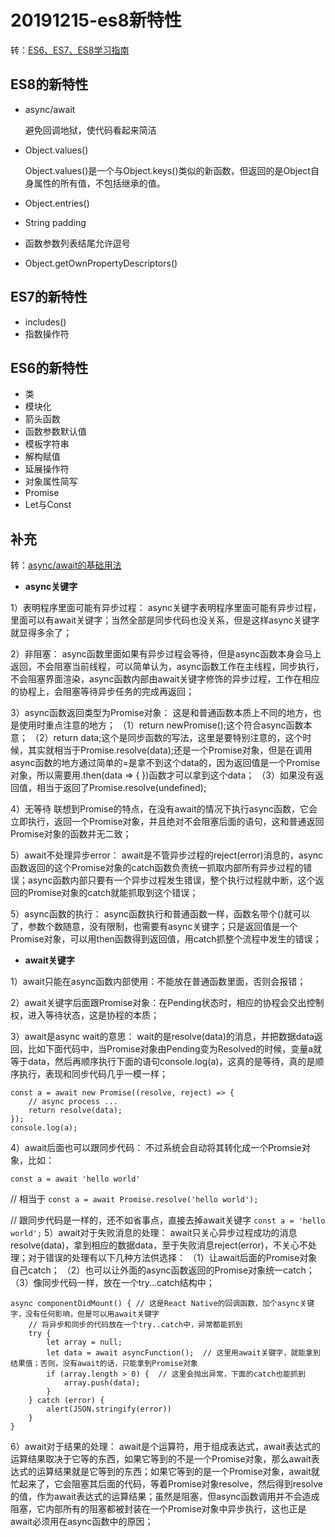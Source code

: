 # 20191215-es8新特性

转：[ES6、ES7、ES8学习指南](https://www.devio.org/2018/09/09/ES6-ES7-ES8-Feature/)

## ES8的新特性
- async/await
  
  避免回调地狱，使代码看起来简洁

- Object.values()
  
  Object.values()是一个与Object.keys()类似的新函数，但返回的是Object自身属性的所有值，不包括继承的值。

- Object.entries()
- String padding
- 函数参数列表结尾允许逗号
- Object.getOwnPropertyDescriptors()

## ES7的新特性
- includes()
- 指数操作符

## ES6的新特性
- 类
- 模块化
- 箭头函数
- 函数参数默认值
- 模板字符串
- 解构赋值
- 延展操作符
- 对象属性简写
- Promise
- Let与Const

## 补充

转：[async/await的基础用法](https://www.jianshu.com/p/73b070eebf50)
- **async关键字**

1）表明程序里面可能有异步过程： async关键字表明程序里面可能有异步过程，里面可以有await关键字；当然全部是同步代码也没关系，但是这样async关键字就显得多余了；

2）非阻塞： async函数里面如果有异步过程会等待，但是async函数本身会马上返回，不会阻塞当前线程，可以简单认为，async函数工作在主线程，同步执行，不会阻塞界面渲染，async函数内部由await关键字修饰的异步过程，工作在相应的协程上，会阻塞等待异步任务的完成再返回；

3）async函数返回类型为Promise对象： 这是和普通函数本质上不同的地方，也是使用时重点注意的地方；
（1）return newPromise();这个符合async函数本意；
（2）return data;这个是同步函数的写法，这里是要特别注意的，这个时候，其实就相当于Promise.resolve(data);还是一个Promise对象，但是在调用async函数的地方通过简单的=是拿不到这个data的，因为返回值是一个Promise对象，所以需要用.then(data => { })函数才可以拿到这个data；
（3）如果没有返回值，相当于返回了Promise.resolve(undefined);

4）无等待 联想到Promise的特点，在没有await的情况下执行async函数，它会立即执行，返回一个Promise对象，并且绝对不会阻塞后面的语句，这和普通返回Promise对象的函数并无二致；

5）await不处理异步error： await是不管异步过程的reject(error)消息的，async函数返回的这个Promise对象的catch函数负责统一抓取内部所有异步过程的错误；async函数内部只要有一个异步过程发生错误，整个执行过程就中断，这个返回的Promise对象的catch就能抓取到这个错误；

5）async函数的执行： async函数执行和普通函数一样，函数名带个()就可以了，参数个数随意，没有限制，也需要有async关键字；只是返回值是一个Promise对象，可以用then函数得到返回值，用catch抓整个流程中发生的错误；

- **await关键字**

1）await只能在async函数内部使用：不能放在普通函数里面，否则会报错；

2）await关键字后面跟Promise对象：在Pending状态时，相应的协程会交出控制权，进入等待状态，这是协程的本质；

3）await是async wait的意思： wait的是resolve(data)的消息，并把数据data返回，比如下面代码中，当Promise对象由Pending变为Resolved的时候，变量a就等于data，然后再顺序执行下面的语句console.log(a)，这真的是等待，真的是顺序执行，表现和同步代码几乎一模一样；

```
const a = await new Promise((resolve, reject) => {
    // async process ...
    return resolve(data);
});
console.log(a);
```
4）await后面也可以跟同步代码： 不过系统会自动将其转化成一个Promsie对象，比如：

`const a = await 'hello world'`

// 相当于
```const a = await Promise.resolve('hello world');```

// 跟同步代码是一样的，还不如省事点，直接去掉await关键字
```const a = 'hello world';```
5）await对于失败消息的处理： await只关心异步过程成功的消息resolve(data)，拿到相应的数据data，至于失败消息reject(error)，不关心不处理；对于错误的处理有以下几种方法供选择：
（1）让await后面的Promise对象自己catch；
（2）也可以让外面的async函数返回的Promise对象统一catch；
（3）像同步代码一样，放在一个try...catch结构中；
```
async componentDidMount() { // 这是React Native的回调函数，加个async关键字，没有任何影响，但是可以用await关键字
    // 将异步和同步的代码放在一个try..catch中，异常都能抓到
    try {
        let array = null;
        let data = await asyncFunction();  // 这里用await关键字，就能拿到结果值；否则，没有await的话，只能拿到Promise对象
        if (array.length > 0) {  // 这里会抛出异常，下面的catch也能抓到
            array.push(data);
        }
    } catch (error) {
        alert(JSON.stringify(error))
    }
}
```
6）await对于结果的处理： await是个运算符，用于组成表达式，await表达式的运算结果取决于它等的东西，如果它等到的不是一个Promise对象，那么await表达式的运算结果就是它等到的东西；如果它等到的是一个Promise对象，await就忙起来了，它会阻塞其后面的代码，等着Promise对象resolve，然后得到resolve的值，作为await表达式的运算结果；虽然是阻塞，但async函数调用并不会造成阻塞，它内部所有的阻塞都被封装在一个Promise对象中异步执行，这也正是await必须用在async函数中的原因；
